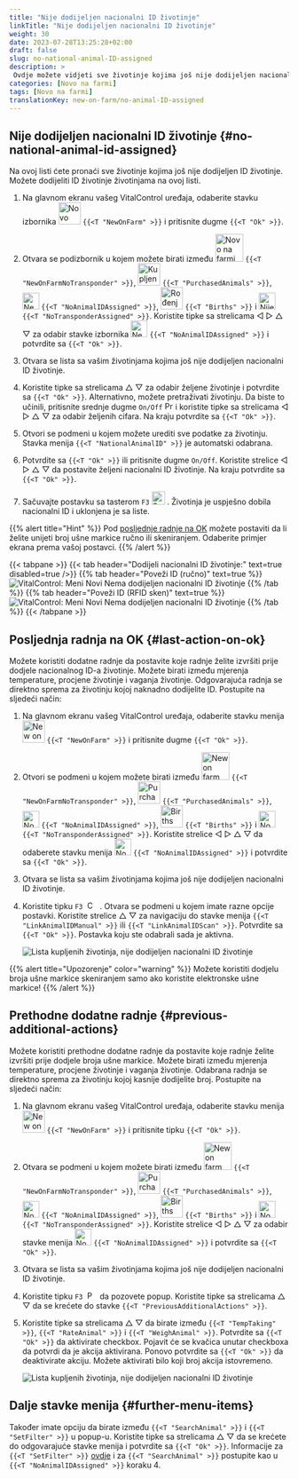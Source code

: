 ```yaml
---
title: "Nije dodijeljen nacionalni ID životinje"
linkTitle: "Nije dodijeljen nacionalni ID životinje"
weight: 30
date: 2023-07-28T13:25:28+02:00
draft: false
slug: no-national-animal-ID-assigned
description: >
 Ovdje možete vidjeti sve životinje kojima još nije dodijeljen nacionalni ID životinje i dodijeliti im nacionalni ID životinje.
categories: [Novo na farmi]
tags: [Novo na farmi]
translationKey: new-on-farm/no-animal-ID-assigned
---
```

## Nije dodijeljen nacionalni ID životinje {#no-national-animal-id-assigned}

Na ovoj listi ćete pronaći sve životinje kojima još nije dodijeljen ID životinje. Možete dodijeliti ID životinje životinjama na ovoj listi.

1. Na glavnom ekranu vašeg VitalControl uređaja, odaberite stavku izbornika <img src="/icons/main/new-on-farm.svg" width="40" align="bottom" alt="Novo na farmi" /> `{{<T "NewOnFarm" >}}` i pritisnite dugme `{{<T "Ok" >}}`.

2. Otvara se podizbornik u kojem možete birati između <img src="/icons/registration/new-on-farm-no-transponder.svg" width="50" align="bottom" alt="Novo na farmi, bez transpondera" /> `{{<T "NewOnFarmNoTransponder" >}}`, <img src="/icons/main/new-on-farm.svg" width="40" align="bottom" alt="Kupljene životinje" /> `{{<T "PurchasedAnimals" >}}`, <img src="/icons/registration/no-eartag-number.svg" width="30" align="bottom" alt="Nema nacionalnog ID-a životinje" /> `{{<T "NoAnimalIDAssigned" >}}`, <img src="/icons/main/births.svg" width="40" align="bottom" alt="Rođenja" /> `{{<T "Births" >}}` i <img src="/icons/registration/no-transponder.svg" width="30" align="bottom" alt="Nije dodijeljen transponder" /> `{{<T "NoTransponderAssigned" >}}`. Koristite tipke sa strelicama ◁ ▷ △ ▽ za odabir stavke izbornika <img src="/icons/registration/no-eartag-number.svg" width="30" align="bottom" alt="Nema nacionalnog ID-a životinje" /> `{{<T "NoAnimalIDAssigned" >}}` i potvrdite sa `{{<T "Ok" >}}`.

3. Otvara se lista sa vašim životinjama kojima još nije dodijeljen nacionalni ID životinje.

4. Koristite tipke sa strelicama △ ▽ za odabir željene životinje i potvrdite sa `{{<T "Ok" >}}`. Alternativno, možete pretraživati životinju. Da biste to učinili, pritisnite srednje dugme `On/Off` <img src="/icons/footer/search.svg" width="15" align="bottom" alt="Pretraga" /> i koristite tipke sa strelicama ◁ ▷ △ ▽ za odabir željenih cifara. Na kraju potvrdite sa `{{<T "Ok" >}}`.


5. Otvori se podmeni u kojem možete urediti sve podatke za životinju. Stavka menija `{{<T "NationalAnimalID" >}}` je automatski odabrana.

6. Potvrdite sa `{{<T "Ok" >}}` ili pritisnite dugme `On/Off`. Koristite strelice ◁ ▷ △ ▽ da postavite željeni nacionalni ID životinje. Na kraju potvrdite sa `{{<T "Ok" >}}`.

7. Sačuvajte postavku sa tasterom `F3` <img src="/icons/footer/save.svg" width="24" align="bottom" alt="Save" />&nbsp;. Životinja je uspješno dobila nacionalni ID i uklonjena je sa liste.

{{% alert title="Hint" %}}
Pod [posljednje radnje na OK](#last-action-on-ok) možete postaviti da li želite unijeti broj ušne markice ručno ili skeniranjem. Odaberite primjer ekrana prema vašoj postavci. 
{{% /alert %}}

{{< tabpane >}}
{{< tab header="Dodijeli nacionalni ID životinje:" text=true disabled=true />}}
{{% tab header="Poveži ID (ručno)" text=true %}}
![VitalControl: Meni Novi Nema dodijeljen nacionalni ID životinje](../images/noanimalID.png "Poveži ID (ručno)")
{{% /tab %}}
{{% tab header="Poveži ID (RFID sken)" text=true %}}
![VitalControl: Meni Novi Nema dodijeljen nacionalni ID životinje](../images/noanimalID-scan.png "Poveži ID (RFID sken)")
{{% /tab %}}
{{< /tabpane >}}        

## Posljednja radnja na OK {#last-action-on-ok}

Možete koristiti dodatne radnje da postavite koje radnje želite izvršiti prije dodjele nacionalnog ID-a životinje. Možete birati između mjerenja temperature, procjene životinje i vaganja životinje. Odgovarajuća radnja se direktno sprema za životinju kojoj naknadno dodijelite ID. Postupite na sljedeći način:

1. Na glavnom ekranu vašeg VitalControl uređaja, odaberite stavku menija <img src="/icons/main/new-on-farm.svg" width="40" align="bottom" alt="New on farm" /> `{{<T "NewOnFarm" >}}` i pritisnite dugme `{{<T "Ok" >}}`.

2. Otvori se podmeni u kojem možete birati između <img src="/icons/registration/new-on-farm-no-transponder.svg" width="50" align="bottom" alt="New on farm, no transponder" /> `{{<T "NewOnFarmNoTransponder" >}}`, <img src="/icons/main/new-on-farm.svg" width="40" align="bottom" alt="Purchased animals" /> `{{<T "PurchasedAnimals" >}}`, <img src="/icons/registration/no-eartag-number.svg" width="30" align="bottom" alt="No national animal ID" /> `{{<T "NoAnimalIDAssigned" >}}`, <img src="/icons/main/births.svg" width="40" align="bottom" alt="Births" /> `{{<T "Births" >}}` i <img src="/icons/registration/no-transponder.svg" width="30" align="bottom" alt="No transponder assigned" /> `{{<T "NoTransponderAssigned" >}}`. Koristite strelice ◁ ▷ △ ▽ da odaberete stavku menija <img src="/icons/registration/no-eartag-number.svg" width="30" align="bottom" alt="No national animal ID" /> `{{<T "NoAnimalIDAssigned" >}}` i potvrdite sa `{{<T "Ok" >}}`.


3. Otvara se lista sa vašim životinjama kojima još nije dodijeljen nacionalni ID životinje.

4. Koristite tipku `F3` &nbsp;<img src="/icons/footer/open-popup.svg" width="15" align="bottom" alt="Call popup" />&nbsp; . Otvara se podmeni u kojem imate razne opcije postavki. Koristite strelice △ ▽ za navigaciju do stavke menija `{{<T "LinkAnimalIDManual" >}}` ili `{{<T "LinkAnimalIDScan" >}}`. Potvrdite sa `{{<T "Ok" >}}`. Postavka koju ste odabrali sada je aktivna.

    ![Lista kupljenih životinja, nije dodijeljen nacionalni ID životinje](../images/link.png "Nije dodijeljen nacionalni ID životinje, Link")

{{% alert title="Upozorenje" color="warning" %}}
Možete koristiti dodjelu broja ušne markice skeniranjem samo ako koristite elektronske ušne markice!
{{% /alert %}}

## Prethodne dodatne radnje {#previous-additional-actions}

Možete koristiti prethodne dodatne radnje da postavite koje radnje želite izvršiti prije dodjele broja ušne markice. Možete birati između mjerenja temperature, procjene životinje i vaganja životinje. Odabrana radnja se direktno sprema za životinju kojoj kasnije dodijelite broj. Postupite na sljedeći način:

1. Na glavnom ekranu vašeg VitalControl uređaja, odaberite stavku menija <img src="/icons/main/new-on-farm.svg" width="40" align="bottom" alt="New on farm" /> `{{<T "NewOnFarm" >}}` i pritisnite tipku `{{<T "Ok" >}}`.

2. Otvara se podmeni u kojem možete birati između <img src="/icons/registration/new-on-farm-no-transponder.svg" width="50" align="bottom" alt="New on farm, no transponder" /> `{{<T "NewOnFarmNoTransponder" >}}`, <img src="/icons/main/new-on-farm.svg" width="40" align="bottom" alt="Purchased animals" /> `{{<T "PurchasedAnimals" >}}`, <img src="/icons/registration/no-eartag-number.svg" width="30" align="bottom" alt="No national animal ID" /> `{{<T "NoAnimalIDAssigned" >}}`, <img src="/icons/main/births.svg" width="40" align="bottom" alt="Births" /> `{{<T "Births" >}}` i <img src="/icons/registration/no-transponder.svg" width="30" align="bottom" alt="No transponder assigned" /> `{{<T "NoTransponderAssigned" >}}`. Koristite strelice ◁ ▷ △ ▽ za odabir stavke menija <img src="/icons/registration/no-eartag-number.svg" width="30" align="bottom" alt="No national animal ID" /> `{{<T "NoAnimalIDAssigned" >}}` i potvrdite sa `{{<T "Ok" >}}`.

3. Otvara se lista sa vašim životinjama kojima još nije dodijeljen nacionalni ID životinje.

4. Koristite tipku `F3` &nbsp;<img src="/icons/footer/open-popup.svg" width="15" align="bottom" alt="Pozovi popup" />&nbsp; da pozovete popup. Koristite tipke sa strelicama △ ▽ da se krećete do stavke `{{<T "PreviousAdditionalActions" >}}`.

5. Koristite tipke sa strelicama △ ▽ da birate između `{{<T "TempTaking" >}}`, `{{<T "RateAnimal" >}}` i `{{<T "WeighAnimal" >}}`. Potvrdite sa `{{<T "Ok" >}}` da aktivirate checkbox. Pojavit će se kvačica unutar checkboxa da potvrdi da je akcija aktivirana. Ponovo potvrdite sa `{{<T "Ok" >}}` da deaktivirate akciju. Možete aktivirati bilo koji broj akcija istovremeno.

    ![Lista kupljenih životinja, nije dodijeljen nacionalni ID životinje](../images/aidditional-actions.png "Nije dodijeljen nacionalni ID životinje, Link")

## Dalje stavke menija {#further-menu-items}

Također imate opciju da birate između `{{<T "SearchAnimal" >}}` i `{{<T "SetFilter" >}}` u popup-u. Koristite tipke sa strelicama △ ▽ da se krećete do odgovarajuće stavke menija i potvrdite sa `{{<T "Ok" >}}`. Informacije za `{{<T "SetFilter" >}}` [ovdje](/bs/docs/filter/) i za `{{<T "SearchAnimal" >}}` postupite kao u `{{<T "NoAnimalIDAssigned" >}}` koraku 4.
